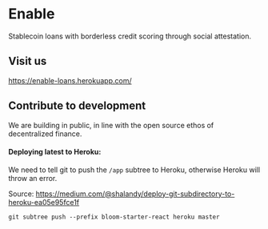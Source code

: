 # Enable

Stablecoin loans with borderless credit scoring through social attestation.

## Visit us

https://enable-loans.herokuapp.com/

## Contribute to development

We are building in public, in line with the open source ethos of  decentralized finance.

#### Deploying latest to Heroku:

We need to tell git to push the  `/app` subtree to Heroku, otherwise Heroku will throw an error.

Source: https://medium.com/@shalandy/deploy-git-subdirectory-to-heroku-ea05e95fce1f

```
git subtree push --prefix bloom-starter-react heroku master
```

